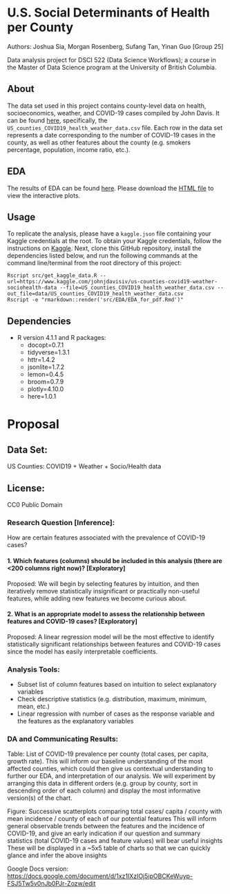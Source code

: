 # U.S. Social Determinants of Health per County

Authors: Joshua Sia, Morgan Rosenberg, Sufang Tan, Yinan Guo \[Group
25\]

Data analysis project for DSCI 522 (Data Science Workflows); a course in
the Master of Data Science program at the University of British
Columbia.

## **About**

The data set used in this project contains county-level data on health,
socioeconomics, weather, and COVID-19 cases compiled by John Davis. It
can be found
[here](https://www.kaggle.com/johnjdavisiv/us-counties-covid19-weather-sociohealth-data),
specifically, the `US_counties_COVID19_health_weather_data.csv` file.
Each row in the data set represents a date corresponding to the number
of COVID-19 cases in the county, as well as other features about the
county (e.g. smokers percentage, population, income ratio, etc.).

## **EDA**

The results of EDA can be found [here](https://github.com/UBC-MDS/DSCI_522_US_social_determinants_of_health_by_county/blob/main/src/EDA/EDA_for_pdf.pdf). Please download the [HTML file](https://github.com/UBC-MDS/DSCI_522_US_social_determinants_of_health_by_county/blob/main/src/EDA/EDA_for_html.html) to view the interactive plots.

## Usage

To replicate the analysis, please have a `kaggle.json` file containing your Kaggle credentials at the root. To obtain your Kaggle credentials, follow the instructions on [Kaggle](https://www.kaggle.com/docs/api). Next, clone this GitHub repository, install the
dependencies listed below, and run the following
commands at the command line/terminal from the root directory of this
project:


    Rscript src/get_kaggle_data.R --url=https://www.kaggle.com/johnjdavisiv/us-counties-covid19-weather-sociohealth-data --file=US_counties_COVID19_health_weather_data.csv --out_file=data/US_counties_COVID19_health_weather_data.csv
    Rscript -e "rmarkdown::render('src/EDA/EDA_for_pdf.Rmd')"

## **Dependencies**
-   R version 4.1.1 and R packages:
    -   docopt=0.7.1
    -   tidyverse=1.3.1
    -   httr=1.4.2
    -   jsonlite=1.7.2
    -   lemon=0.4.5
    -   broom=0.7.9
    -   plotly=4.10.0
    -   here=1.0.1

# **Proposal**

## Data Set:

US Counties: COVID19 + Weather + Socio/Health data

## License:

CC0 Public Domain

### Research Question \[Inference\]:

How are certain features associated with the prevalence of COVID-19
cases?

#### 1. Which features (columns) should be included in this analysis (there are \<200 columns right now)? \[Exploratory\]

Proposed: We will begin by selecting features by intuition, and then
iteratively remove statistically insignificant or practically non-useful
features, while adding new features we become curious about.

#### 2. What is an appropriate model to assess the relationship between features and COVID-19 cases? \[Exploratory\]

Proposed: A linear regression model will be the most effective to
identify statistically significant relationships between features and
COVID-19 cases since the model has easily interpretable coefficients.

### Analysis Tools:

-   Subset list of column features based on intuition to select
    explanatory variables
-   Check descriptive statistics (e.g. distribution, maximum, minimum,
    mean, etc.)
-   Linear regression with number of cases as the response variable and
    the features as the explanatory variables

### DA and Communicating Results:

Table: List of COVID-19 prevalence per county (total cases, per capita,
growth rate). This will inform our baseline understanding of the most
affected counties, which could then give us contextual understanding to
further our EDA, and interpretation of our analysis. We will experiment
by arranging this data in different orders (e.g. group by county, sort
in descending order of each column) and display the most informative
version(s) of the chart.

Figure: Successive scatterplots comparing total cases/ capita / county
with mean incidence / county of each of our potential features This will
inform general observable trends between the features and the incidence
of COVID-19, and give an early indication if our question and summary
statistics (total COVID-19 cases and feature values) will bear useful
insights These will be displayed in a \~5x5 table of charts so that we
can quickly glance and infer the above insights

Google Docs version:
<https://docs.google.com/document/d/1xz1IXzIOj5ipOBCKeWuyp-FSJ5Tw5v0nJb0PJr-Zozw/edit>

